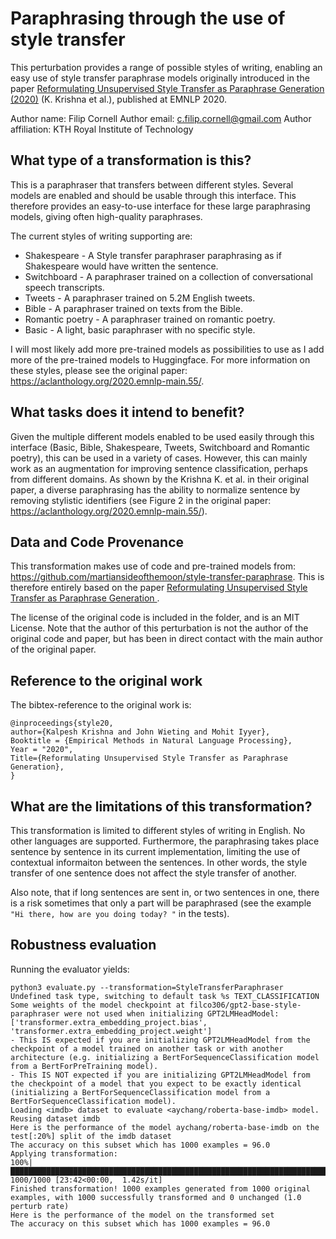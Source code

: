 # Paraphrasing through the use of style transfer

This perturbation provides a range of possible styles of writing, enabling an easy use of style transfer paraphrase models originally introduced in the paper [Reformulating Unsupervised Style Transfer as Paraphrase Generation (2020)](https://aclanthology.org/2020.emnlp-main.55/) (K. Krishna et al.), published at EMNLP 2020.

Author name: Filip Cornell
Author email: c.filip.cornell@gmail.com
Author affiliation: KTH Royal Institute of Technology

## What type of a transformation is this?

This is a paraphraser that transfers between different styles. Several models are enabled and should be usable through this interface. This therefore provides an easy-to-use interface for these large paraphrasing models, giving often high-quality paraphrases.

The current styles of writing supporting are:

- Shakespeare - A Style transfer paraphraser paraphrasing as if Shakespeare would have written the sentence.
- Switchboard - A paraphraser trained on a collection of conversational speech transcripts.
- Tweets - A paraphraser trained on 5.2M English tweets.
- Bible - A paraphraser trained on texts from the Bible.
- Romantic poetry - A paraphraser trained on romantic poetry.
- Basic - A light, basic paraphraser with no specific style.

I will most likely add more pre-trained models as possibilities to use as I add more of the pre-trained models to Huggingface. For more information on these styles, please see the original paper: https://aclanthology.org/2020.emnlp-main.55/.

## What tasks does it intend to benefit?
Given the multiple different models enabled to be used easily through this interface (Basic, Bible, Shakespeare, Tweets, Switchboard and Romantic poetry), this can be used in a variety of cases. However, this can mainly work as an augmentation for improving sentence classification, perhaps from different domains. As shown by the Krishna K. et al. in their original paper, a diverse paraphrasing has the ability to normalize sentence by removing stylistic identifiers (see Figure 2 in the original paper: https://aclanthology.org/2020.emnlp-main.55/).

## Data and Code Provenance
This transformation makes use of code and pre-trained models from: https://github.com/martiansideofthemoon/style-transfer-paraphrase. This is therefore entirely based on the paper [Reformulating Unsupervised Style Transfer as Paraphrase Generation
](https://aclanthology.org/2020.emnlp-main.55/).

The license of the original code is included in the folder, and is an MIT License. Note that the author of this perturbation is not the author of the original code and paper, but has been in direct contact with the main author of the original paper.

## Reference to the original work

The bibtex-reference to the original work is:

```
@inproceedings{style20,
author={Kalpesh Krishna and John Wieting and Mohit Iyyer},
Booktitle = {Empirical Methods in Natural Language Processing},
Year = "2020",
Title={Reformulating Unsupervised Style Transfer as Paraphrase Generation},
}
```

## What are the limitations of this transformation?

This transformation is limited to different styles of writing in English. No other languages are supported. Furthermore, the paraphrasing takes place sentence by sentence in its current implementation, limiting the use of contextual informaiton between the sentences. In other words, the style transfer of one sentence does not affect the style transfer of another.

Also note, that if long sentences are sent in, or two sentences in one, there is a risk sometimes that only a part will be paraphrased (see the example `"Hi there, how are you doing today? "` in the tests).

## Robustness evaluation

Running the evaluator yields:

```python3
python3 evaluate.py --transformation=StyleTransferParaphraser
Undefined task type, switching to default task %s TEXT_CLASSIFICATION
Some weights of the model checkpoint at filco306/gpt2-base-style-paraphraser were not used when initializing GPT2LMHeadModel: ['transformer.extra_embedding_project.bias', 'transformer.extra_embedding_project.weight']
- This IS expected if you are initializing GPT2LMHeadModel from the checkpoint of a model trained on another task or with another architecture (e.g. initializing a BertForSequenceClassification model from a BertForPreTraining model).
- This IS NOT expected if you are initializing GPT2LMHeadModel from the checkpoint of a model that you expect to be exactly identical (initializing a BertForSequenceClassification model from a BertForSequenceClassification model).
Loading <imdb> dataset to evaluate <aychang/roberta-base-imdb> model.
Reusing dataset imdb
Here is the performance of the model aychang/roberta-base-imdb on the test[:20%] split of the imdb dataset
The accuracy on this subset which has 1000 examples = 96.0
Applying transformation:
100%|███████████████████████████████████████████████████████████████████████████████████████████████████████████████████████████████████████████| 1000/1000 [23:42<00:00,  1.42s/it]
Finished transformation! 1000 examples generated from 1000 original examples, with 1000 successfully transformed and 0 unchanged (1.0 perturb rate)
Here is the performance of the model on the transformed set
The accuracy on this subset which has 1000 examples = 96.0
```